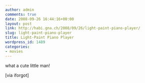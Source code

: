 ```yaml
---
author: admin
comments: true
date: 2008-09-26 16:44:16+00:00
layout: post
link: http://habi.gna.ch/2008/09/26/light-paint-piano-player/
slug: light-paint-piano-player
title: Light-Paint Piano Player
wordpress_id: 1489
categories:
- movies
---
```



  
  
  
  
  

  

what a cute little man!

[via iforgot]

